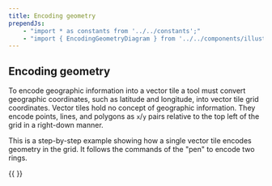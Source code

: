 ```yaml
---
title: Encoding geometry
prependJs:
    - "import * as constants from '../../constants';"
    - "import { EncodingGeometryDiagram } from '../../components/illustrations/encoding-geometry-diagram';"
---
```


## Encoding geometry

To encode geographic information into a vector tile a tool must convert geographic coordinates, such as latitude and longitude, into vector tile grid coordinates. Vector tiles hold no concept of geographic information. They encode points, lines, and polygons as `x`/`y` pairs relative to the top left of the grid in a right-down manner.

This is a step-by-step example showing how a single vector tile encodes geometry in the grid. It follows the commands of the "pen" to encode two rings.

{{ <EncodingGeometryDiagram /> }}
